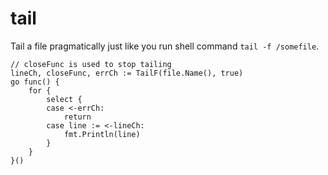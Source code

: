# tail

Tail a file pragmatically just like you run shell command `tail -f /somefile`.


```
// closeFunc is used to stop tailing
lineCh, closeFunc, errCh := TailF(file.Name(), true)
go func() {
    for {
        select {
        case <-errCh:
            return
        case line := <-lineCh:
            fmt.Println(line)
        }
    }
}()
```
